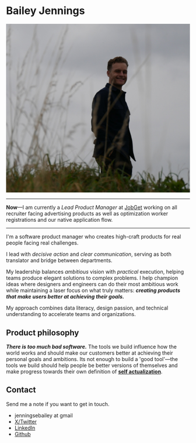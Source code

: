 # Bailey Jennings

![](assets/me.jpeg)

---

**Now**—I am currently a *Lead Product Manager* at [JobGet](https://www.snagajob.com) working on all recruiter facing advertising products as well as optimization worker registrations and our native application flow.

---
I'm a software product manager who creates high-craft products for real people facing real challenges. 

I lead with *decisive action* and *clear communication*, serving as both translator and bridge between departments.

My leadership balances *ambitious* vision with *practical* execution, helping teams produce elegant solutions to complex problems. I help champion ideas where designers and engineers can do their most ambitious work while maintaining a laser focus on what truly matters: ***creating products that make users better at achieving their goals.***

My approach combines data literacy, design passion, and technical understanding to accelerate teams and organizations.


## Product philosophy

***There is too much bad software.*** The tools we build influence how the world works and should make our customers better at achieving their personal goals and ambitions. Its not enough to build a 'good tool'—the tools we build should help people be better versions of themselves and make progress towards their own definition of **[self actualization](https://en.wikipedia.org/wiki/Self-actualization)**.

<!-- ## Projects I'm proud of

### JobGet (acq. Snagajob) (2024-Present)

- Reconceptualized recruiter dashboard, increasing engagement 37%
- Architected cross-platform notification system
- Led team through 3 pivotal product transformations

### Snagajob

- Developed recruitment optimization algorithm that reduced time-to-hire by 41%
- Pioneered attention-economic approach to B2B SaaS interfaces -->

## Contact

Send me a note if you want to get in touch.

- jenningsebailey at gmail
- [X/Twitter](https://x.com/bailey_jennings)
- [LinkedIn](https://www.linkedin.com/in/baileyjennings/)
- [Github](https://github.com/jenningsb2)
